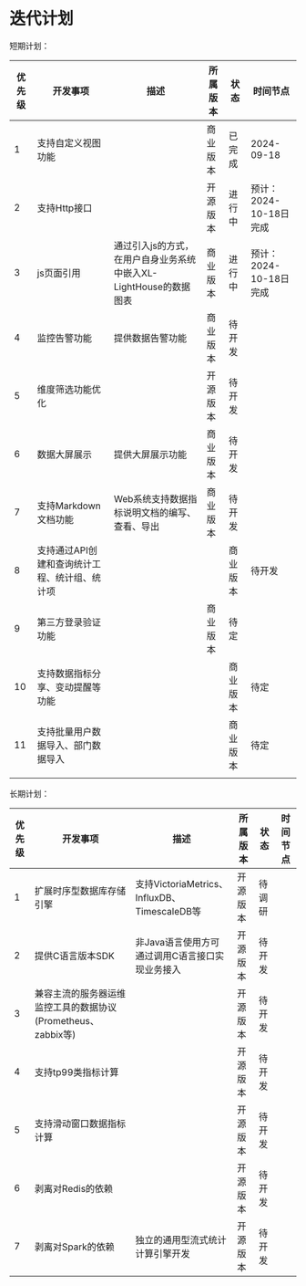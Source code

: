 # 迭代计划

短期计划：

| 优先级 | 开发事项 | 描述 | 所属版本 | 状态 | 时间节点 |
| --- | --- | --- | --- |--- |--- |
| 1 | 支持自定义视图功能 | | 商业版本 |已完成 | 2024-09-18 |
| 2 | 支持Http接口 | | 开源版本| 进行中 | 预计：2024-10-18日完成 |
| 3 | js页面引用 | 通过引入js的方式，在用户自身业务系统中嵌入XL-LightHouse的数据图表 | 商业版本 | 进行中|预计：2024-10-18日完成|
| 4 | 监控告警功能 | 提供数据告警功能 | 商业版本| 待开发||
| 5 | 维度筛选功能优化 |  |开源版本| 待开发||
| 6 | 数据大屏展示 | 提供大屏展示功能 |商业版本| 待开发||
| 7 | 支持Markdown文档功能 | Web系统支持数据指标说明文档的编写、查看、导出|商业版本| 待开发||
| 8 | 支持通过API创建和查询统计工程、统计组、统计项| ||商业版本| 待开发|
| 9 | 第三方登录验证功能 | |商业版本| 待定||
| 10 | 支持数据指标分享、变动提醒等功能 | ||商业版本| 待定|
| 11 | 支持批量用户数据导入、部门数据导入 | ||商业版本| 待定|
| | | || ||


长期计划：

| 优先级 | 开发事项 | 描述 | 所属版本 | 状态 | 时间节点 |
| --- | --- | --- | --- |--- |--- |
| 1 | 扩展时序型数据库存储引擎 | 支持VictoriaMetrics、InfluxDB、TimescaleDB等 |开源版本| 待调研||
| 2 | 提供C语言版本SDK | 非Java语言使用方可通过调用C语言接口实现业务接入 |开源版本| 待开发||
| 3 | 兼容主流的服务器运维监控工具的数据协议(Prometheus、zabbix等) | |开源版本| 待开发||
| 4 | 支持tp99类指标计算 | |开源版本| 待开发||
| 5 | 支持滑动窗口数据指标计算 | |开源版本| 待开发||
| 6 | 剥离对Redis的依赖 | |开源版本| 待开发||
| 7 | 剥离对Spark的依赖 | 独立的通用型流式统计计算引擎开发 |开源版本| 待开发||
